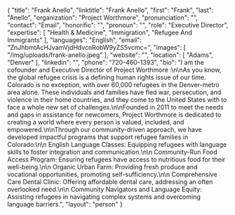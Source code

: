 {
  "title": "Frank Anello",
  "linktitle": "Frank Anello",
  "first": "Frank",
  "last": "Anello",
  "organization": "Project Worthmore",
  "pronunciation": "",
  "contact": "Email",
  "honorific": "",
  "pronoun": "",
  "role": "Executive Director",
  "expertise": [
    "Health & Medicine",
    "Immigration",
    "Refugee And Immigrants"
  ],
  "languages": "English",
  "email": "ZnJhbmtAcHJvamVjdHdvcnRobW9yZS5vcmc=",
  "images": [
    "/img/uploads/frank-anello.jpeg"
  ],
  "website": "",
  "location": [
    "Adams",
    "Denver"
  ],
  "linkedin": "",
  "phone": "720-460-1393",
  "bio": "I am the cofounder and Executive Director of Project Worthmore :\n\nAs you know, the global refugee crisis is a defining human rights issue of our time. Colorado is no exception, with over 60,000 refugees in the Denver-metro area alone. These individuals and families have fled war, persecution, and violence in their home countries, and they come to the United States with to face a whole new set of challenges.\n\nFounded in 2011 to meet the needs and gaps in assistance for newcomers, Project Worthmore is dedicated to creating a world where every person is valued, included, and empowered.\n\nThrough our community-driven approach, we have developed impactful programs that support refugee families in Colorado:\n\n English Language Classes: Equipping refugees with language skills to foster integration and communication.\n\n Community-Run Food Access Program: Ensuring refugees have access to nutritious food for their well-being.\n\n Organic Urban Farm: Providing fresh produce and vocational opportunities, promoting self-sufficiency.\n\n Comprehensive Care Dental Clinic: Offering affordable dental care, addressing an often overlooked need.\n\n Community Navigators and Language Equity: Assisting refugees in navigating complex systems and overcoming language barriers.",
  "layout": "person"
}